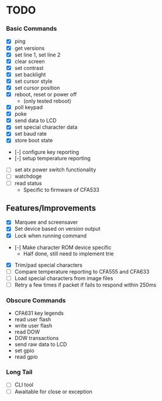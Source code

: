 # TODO

### Basic Commands

- [x] ping
- [x] get versions
- [x] set line 1, set line 2
- [x] clear screen
- [x] set contrast
- [x] set backlight
- [x] set cursor style
- [x] set cursor position
- [x] reboot, reset or power off
  - (only tested reboot)
- [x] poll keypad
- [x] poke
- [x] send data to LCD
- [x] set special character data
- [x] set baud rate
- [x] store boot state
- [-] configure key reporting
- [-] setup temperature reporting
- [ ] set atx power switch functionality
- [ ] watchdoge
- [ ] read status
  - Specific to firmware of CFA533

## Features/Improvements

- [x] Marquee and screensaver
- [x] Set device based on version output
- [x] Lock when running command
- [-] Make character ROM device specific
  - Half done, still need to implement trie
- [x] Trim/pad special characters
- [ ] Compare temperature reporting to CFA555 and CFA633
- [ ] Load special characters from image files
- [ ] Retry a few times if packet if fails to respond within 250ms

### Obscure Commands

- CFA631 key legends
- read user flash
- write user flash
- read DOW
- DOW transactions
- send raw data to LCD
- set gpio
- read gpio


### Long Tail

- [ ] CLI tool
- [ ] Awaitable for close or exception
